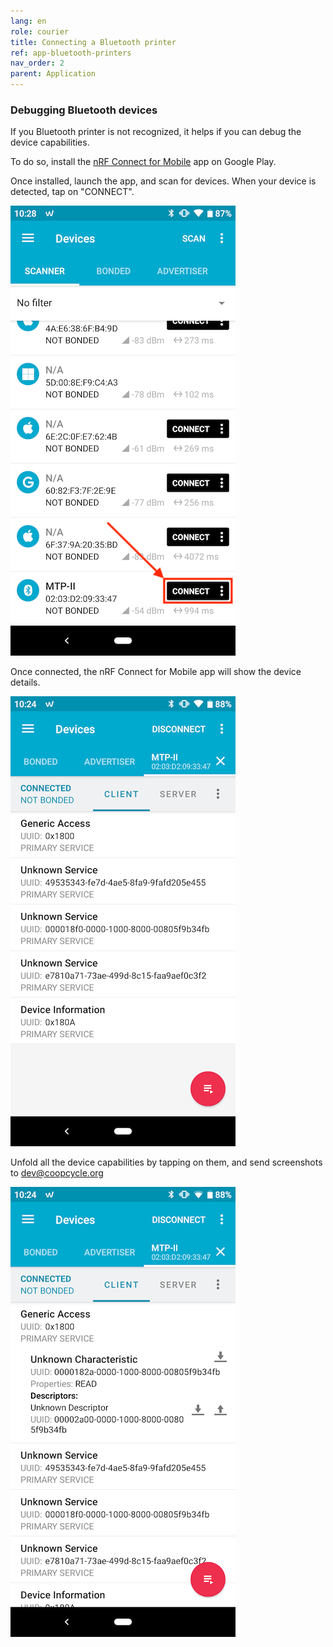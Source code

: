 ```yaml
---
lang: en
role: courier
title: Connecting a Bluetooth printer
ref: app-bluetooth-printers
nav_order: 2
parent: Application
---
```


### Debugging Bluetooth devices

If you Bluetooth printer is not recognized, it helps if you can debug the device capabilities.

To do so, install the [nRF Connect for Mobile](https://play.google.com/store/apps/details?id=no.nordicsemi.android.mcp) app on Google Play.

Once installed, launch the app, and scan for devices.
When your device is detected, tap on "CONNECT".

![nRF Connect for Mobile - Scan](/assets/images/nrf_connect_scan.png)

Once connected, the nRF Connect for Mobile app will show the device details.

![nRF Connect for Mobile - Device](/assets/images/nrf_connect_device.png)

Unfold all the device capabilities by tapping on them, and send screenshots to [dev@coopcycle.org](mailto:dev@coopcycle.org)

![nRF Connect for Mobile - Unfolded](/assets/images/nrf_connect_device_unfolded.png)
